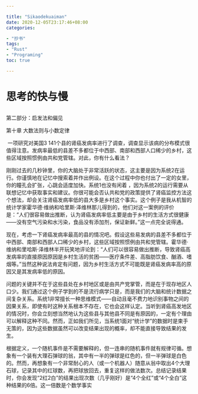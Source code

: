 ```yaml
---

title: "Sikaodekuaiman"
date: 2020-12-05T23:17:46+08:00
categories:

- "抄书"
tags:
- "Rust"
- "Programing"
toc: true

---
```


# 思考的快与慢

## 

第二部分：启发法和偏见

第十章 大数法则与小数定律

​	一项研究对美国3 141个县的肾癌发病率进行了调查，调查显示该病的分布模式很值得注意。发病率最低的县差不多都位于中西部、南部和西部人口稀少的乡村，这些区域按照惯例由共和党管辖。对此，你有什么看法？

​	刚刚过去的几秒钟里，你的大脑处于非常活跃的状态，这主要是因为系统2在运行。你谨慎地在记忆中搜索着并作出例设。在这个过程中你也付出了一定的女里，你的瞳孔会扩张，心跳会适度加快。系统1也没有闲着 ，因为系统2的运行需要从联想记忆中获取事实和建议。你很可能会否认共和党的政策提供了肾癌监控方法这个想法，却会关注肾癌发病率低的县大多是乡村这个事实。这个例子是我从机智的统计学家霍华德·维纳和哈里斯·泽维林那儿得到的，他们对这一案例的评价是：“人们很容易做出推断，认为肾癌发病率低主要是由于乡村的生活方式很健康——没有空气污染和水污染，食品没有添加剂，保证新鲜。”这一点完全说得通。

​	现在，考虑一下肾癌发病率最高的县的情况吧。假设这些易发病的县差不多都位于中西部、南部和西部人口稀少的乡村，这些区域按照惯例由共和党管辖。霍华德·维纳和里哈斯·泽维林半开玩笑地评论到：“人们可以很容易做出推断，导致肾癌高发病率的直接原因原因是乡村生活的贫困——医疗条件差、高脂肪饮食、酗酒、嗜烟等。”当然这种说法肯定有问题，因为乡村生活方式不可能既是肾癌发病率高的原因又是其发病率低的原因。

​	问题的关键并不在于这些县处在乡村地区或是由共产党掌管，而是在于现存地区人口少。我们通过这个例子学到的不是流行病学只是，而是我们的大脑和统计数据之间复杂关系。系统1非常擅长一种思维模式——自动且毫不费力地识别事物之间的因果关系，即使有时这种关系根本不存在，它也会这样认定。当听到肾癌高发地区的情况时，你会立刻想当然地认为这些县与其他县不同是有原因的，一定有个理由可以解释这种不同。然而，正如我们所见，当系统1面对“统计学”的数据时是束手无策的，因为这些数据虽然可以改变结果出现的概率，却不能直接导致结果的发生。

​	根据定义，一个随机事件是不需要解释的，但一连串的随机事件就有规律可循。想象有一个装有大理石弹球的翁，其中有一半的弹球是红色的，但一半弹球是白色的。然而，再想象有一个非常耐心的人（或一个机器人）随意从翁中取出4个大理石球，记录其中的红球数，再把球放回去，重复这样的做法数次。总结记录结果时，你会发现“2红2白”的结果出现次数（几乎刚好）是“4个全红”或“4个全白”这种结果的6倍。这一倍数是个数学事实









